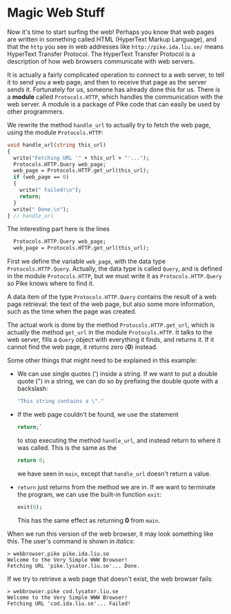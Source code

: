 # Magic Web Stuff

Now it's time to start surfing the web!
Perhaps you know that web pages are written
in something called HTML (HyperText Markup Language),
and that the `http` you see in web addresses
like `http://pike.ida.liu.se/`
means HyperText Transfer Protocol.
The HyperText Transfer Protocol is a description
of how web browsers communicate with web servers.

It is actually a fairly complicated operation
to connect to a web server,
to tell it to send you a web page,
and then to receive that page as the server sends it.
Fortunately for us,
someone has already done this for us.
There is a **module** called `Protocols.HTTP`,
which handles the communication with the web server.
A module is a package of Pike code
that can easily be used by other programmers.

We rewrite the method `handle_url`
to actually try to fetch the web page,
using the module `Protocols.HTTP`:

```pike
void handle_url(string this_url)
{
  write("Fetching URL '" + this_url + "'...");
  Protocols.HTTP.Query web_page;
  web_page = Protocols.HTTP.get_url(this_url);
  if (web_page == 0)
  {
    write(" Failed!\n");
    return;
  }
  write(" Done.\n");
} // handle_url
```

The interesting part here is the lines

```pike
  Protocols.HTTP.Query web_page;
  web_page = Protocols.HTTP.get_url(this_url);
```

First we define the variable `web_page`,
with the data type `Protocols.HTTP.Query`.
Actually, the data type is called `Query`,
and is defined in the module `Protocols.HTTP`,
but we must write it as `Protocols.HTTP.Query`
so Pike knows where to find it.

A data item of the type `Protocols.HTTP.Query`
contains the result of a web page retrieval:
the text of the web page,
but also some more information,
such as the time when the page was created.

The actual work is done by the method `Protocols.HTTP.get_url`,
which is actually the method `get_url` in the module `Protocols.HTTP`.
It talks to the web server,
fills a `Query` object with everything it finds,
and returns it.
If it cannot find the web page, it returns zero (**0**) instead.

Some other things that might need to be explained in this example:

* We can use single quotes (') inside a string.
  If we want to put a double quote (") in a string,
  we can do so by prefixing the double quote with a backslash:

  ```pike
  "This string contains a \"."
  ```

* If the web page couldn't be found,
  we use the statement

  ```pike
  return;`
  ```

  to stop executing the method `handle_url`,
  and instead return to where it was called.
  This is the same as the

  ```pike
  return 0;
  ```

  we have seen in `main`,
  except that `handle_url` doesn't return a value.

* `return` just returns from the method we are in.
  If we want to terminate the program,
  we can use the built-in function `exit`:

  ```pike
  exit(0);
  ```

  This has the same effect as returning **0** from `main`.

When we run this version of the web browser, it may look something
like this. The user's command is shown in *italics*:

```
> webbrowser.pike pike.ida.liu.se
Welcome to the Very Simple WWW Browser!
Fetching URL 'pike.lysator.liu.se'... Done.
```

If we try to retrieve a web page that doesn't exist,
the web browser fails:

```
> webbrowser.pike cod.lysator.liu.se
Welcome to the Very Simple WWW Browser!
Fetching URL 'cod.ida.liu.se'... Failed!
```
